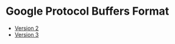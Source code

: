 # Google Protocol Buffers Format

- [Version 2](https://developers.google.com/protocol-buffers/docs/reference/proto2-spec)
- [Version 3](https://developers.google.com/protocol-buffers/docs/reference/proto3-spec)
